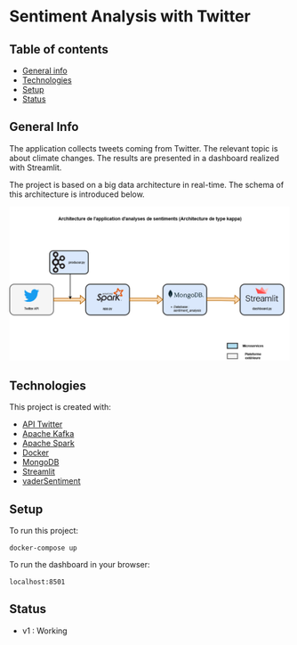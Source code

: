 # Sentiment Analysis with Twitter

## Table of contents
* [General info](#general-info)
* [Technologies](#technologies)
* [Setup](#setup)
* [Status](#status)
## General Info

The application collects tweets coming from Twitter. The relevant topic is about climate changes. The results are presented in a dashboard realized with Streamlit. 

The project is based on a big data architecture in real-time. The schema of this architecture is introduced below.

![ALT](architecture_app.png)

## Technologies

This project is created with:

- [API Twitter](https://developer.twitter.com/en/docs/twitter-api)
- [Apache Kafka](https://kafka.apache.org/documentation/)
- [Apache Spark](https://spark.apache.org/)
- [Docker](https://www.docker.com/)
- [MongoDB](https://www.mongodb.com/)
- [Streamlit](https://streamlit.io/)
- [vaderSentiment](https://vadersentiment.readthedocs.io/en/latest/)
## Setup

To run this project:

```
docker-compose up 
```

To run the dashboard in your browser:

```
localhost:8501
```

## Status

- v1 : Working